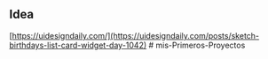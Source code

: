 ## Idea

[https://uidesigndaily.com/](https://uidesigndaily.com/posts/sketch-birthdays-list-card-widget-day-1042)
#   m i s - P r i m e r o s - P r o y e c t o s  
 